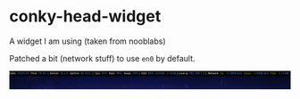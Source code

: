 # conky-head-widget
A widget I am using (taken from nooblabs)

Patched a bit (network stuff) to use `en0` by default.

![..preview..](conky_header.jpg)
